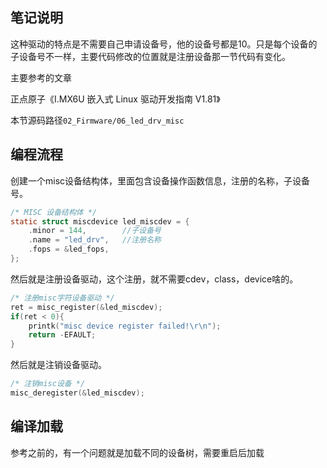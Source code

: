 ## 笔记说明

这种驱动的特点是不需要自己申请设备号，他的设备号都是10。只是每个设备的子设备号不一样，主要代码修改的位置就是注册设备那一节代码有变化。

主要参考的文章

正点原子《I.MX6U 嵌入式 Linux 驱动开发指南 V1.81》

本节源码路径`02_Firmware/06_led_drv_misc`

## 编程流程

创建一个misc设备结构体，里面包含设备操作函数信息，注册的名称，子设备号。

```C
/* MISC 设备结构体 */
static struct miscdevice led_miscdev = {
    .minor = 144,        //子设备号
    .name = "led_drv",   //注册名称
    .fops = &led_fops,
};
```

然后就是注册设备驱动，这个注册，就不需要cdev，class，device啥的。

```C
/* 注册misc字符设备驱动 */
ret = misc_register(&led_miscdev);
if(ret < 0){
	printk("misc device register failed!\r\n");
	return -EFAULT;
}
```

然后就是注销设备驱动。

```C
/* 注销misc设备 */
misc_deregister(&led_miscdev);
```

## 编译加载

参考之前的，有一个问题就是加载不同的设备树，需要重启后加载
